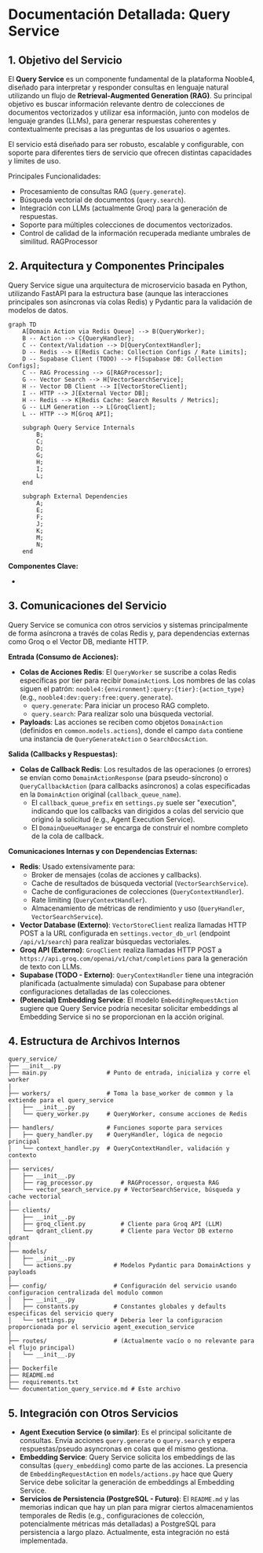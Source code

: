 # Documentación Detallada: Query Service

## 1. Objetivo del Servicio

El **Query Service** es un componente fundamental de la plataforma Nooble4, diseñado para interpretar y responder consultas en lenguaje natural utilizando un flujo de **Retrieval-Augmented Generation (RAG)**. Su principal objetivo es buscar información relevante dentro de colecciones de documentos vectorizados y utilizar esa información, junto con modelos de lenguaje grandes (LLMs), para generar respuestas coherentes y contextualmente precisas a las preguntas de los usuarios o agentes.

El servicio está diseñado para ser robusto, escalable y configurable, con soporte para diferentes tiers de servicio que ofrecen distintas capacidades y límites de uso.

Principales Funcionalidades:
- Procesamiento de consultas RAG (`query.generate`).
- Búsqueda vectorial de documentos (`query.search`).
- Integración con LLMs (actualmente Groq) para la generación de respuestas.
- Soporte para múltiples colecciones de documentos vectorizados.
- Control de calidad de la información recuperada mediante umbrales de similitud. RAGProcessor

## 2. Arquitectura y Componentes Principales

Query Service sigue una arquitectura de microservicio basada en Python, utilizando FastAPI para la estructura base (aunque las interacciones principales son asíncronas vía colas Redis) y Pydantic para la validación de modelos de datos.

```mermaid
graph TD
    A[Domain Action via Redis Queue] --> B(QueryWorker);
    B -- Action --> C{QueryHandler};
    C -- Context/Validation --> D[QueryContextHandler];
    D -- Redis --> E[Redis Cache: Collection Configs / Rate Limits];
    D -- Supabase Client (TODO) --> F[Supabase DB: Collection Configs];
    C -- RAG Processing --> G[RAGProcessor];
    G -- Vector Search --> H[VectorSearchService];
    H -- Vector DB Client --> I[VectorStoreClient];
    I -- HTTP --> J[External Vector DB];
    H -- Redis --> K[Redis Cache: Search Results / Metrics];
    G -- LLM Generation --> L[GroqClient];
    L -- HTTP --> M[Groq API];

    subgraph Query Service Internals
        B;
        C;
        D;
        G;
        H;
        I;
        L;
    end

    subgraph External Dependencies
        A;
        E;
        F;
        J;
        K;
        M;
        N;
    end
```

**Componentes Clave:**

*   
## 3. Comunicaciones del Servicio

Query Service se comunica con otros servicios y sistemas principalmente de forma asíncrona a través de colas Redis y, para dependencias externas como Groq o el Vector DB, mediante HTTP.

**Entrada (Consumo de Acciones):**
*   **Colas de Acciones Redis**: El `QueryWorker` se suscribe a colas Redis específicas por tier para recibir `DomainAction`s. Los nombres de las colas siguen el patrón: `nooble4:{environment}:query:{tier}:{action_type}` (e.g., `nooble4:dev:query:free:query.generate`).
    *   `query.generate`: Para iniciar un proceso RAG completo.
    *   `query.search`: Para realizar solo una búsqueda vectorial.
*   **Payloads**: Las acciones se reciben como objetos `DomainAction` (definidos en `common.models.actions`), donde el campo `data` contiene una instancia de `QueryGenerateAction` o `SearchDocsAction`.

**Salida (Callbacks y Respuestas):**
*   **Colas de Callback Redis**: Los resultados de las operaciones (o errores) se envían como `DomainActionResponse` (para pseudo-síncrono) o `QueryCallbackAction` (para callbacks asíncronos) a colas especificadas en la `DomainAction` original (`callback_queue_name`).
    *   El `callback_queue_prefix` en `settings.py` suele ser "execution", indicando que los callbacks van dirigidos a colas del servicio que originó la solicitud (e.g., Agent Execution Service).
    *   El `DomainQueueManager` se encarga de construir el nombre completo de la cola de callback.

**Comunicaciones Internas y con Dependencias Externas:**
*   **Redis**: Usado extensivamente para:
    *   Broker de mensajes (colas de acciones y callbacks).
    *   Cache de resultados de búsqueda vectorial (`VectorSearchService`).
    *   Cache de configuraciones de colecciones (`QueryContextHandler`).
    *   Rate limiting (`QueryContextHandler`).
    *   Almacenamiento de métricas de rendimiento y uso (`QueryHandler`, `VectorSearchService`).
*   **Vector Database (Externo)**: `VectorStoreClient` realiza llamadas HTTP POST a la URL configurada en `settings.vector_db_url` (endpoint `/api/v1/search`) para realizar búsquedas vectoriales.
*   **Groq API (Externo)**: `GroqClient` realiza llamadas HTTP POST a `https://api.groq.com/openai/v1/chat/completions` para la generación de texto con LLMs.
*   **Supabase (TODO - Externo)**: `QueryContextHandler` tiene una integración planificada (actualmente simulada) con Supabase para obtener configuraciones detalladas de las colecciones.
*   **(Potencial) Embedding Service**: El modelo `EmbeddingRequestAction` sugiere que Query Service podría necesitar solicitar embeddings al Embedding Service si no se proporcionan en la acción original.

## 4. Estructura de Archivos Internos

```
query_service/
├── __init__.py
├── main.py                 # Punto de entrada, inicializa y corre el worker
|
├── workers/                # Toma la base_worker de common y la extiende para el query_service
│   ├── __init__.py
│   └── query_worker.py     # QueryWorker, consume acciones de Redis
|
├── handlers/               # Funciones soporte para services
│   ├── query_handler.py    # QueryHandler, lógica de negocio principal
│   └── context_handler.py  # QueryContextHandler, validación y contexto
|
├── services/
│   ├── __init__.py
│   ├── rag_processor.py        # RAGProcessor, orquesta RAG
│   └── vector_search_service.py # VectorSearchService, búsqueda y cache vectorial
|
├── clients/
│   ├── __init__.py
│   ├── groq_client.py          # Cliente para Groq API (LLM)
│   └── qdrant_client.py        # Cliente para Vector DB externo qdrant 
|
├── models/
│   ├── __init__.py
│   └── actions.py            # Modelos Pydantic para DomainActions y payloads
|
├── config/                   # Configuración del servicio usando configuracion centralizada del modulo common
│   ├── __init__.py
│   ├── constants.py          # Constantes globales y defaults especificas del servicio query
│   └── settings.py           # Deberia leer la configuracion proporcionada por el servicio agent_execution_service
|
├── routes/                   # (Actualmente vacío o no relevante para el flujo principal)
│   └── __init__.py
|
├── Dockerfile
├── README.md
├── requirements.txt
└── documentation_query_service.md # Este archivo
```

## 5. Integración con Otros Servicios

*   **Agent Execution Service (o similar)**: Es el principal solicitante de consultas. Envía acciones `query.generate` o `query.search` y espera respuestas/pseudo asyncronas en colas que él mismo gestiona.
*   **Embedding Service**: Query Service solicita los embeddings de las consultas (`query_embedding`) como parte de las acciones. La presencia de `EmbeddingRequestAction` en `models/actions.py` hace que Query Service debe solicitar la generación de embeddings al Embedding Service.
*   **Servicios de Persistencia (PostgreSQL - Futuro)**: El `README.md` y las memorias indican que hay un plan para migrar ciertos almacenamientos temporales de Redis (e.g., configuraciones de colección, potencialmente métricas más detalladas) a PostgreSQL para persistencia a largo plazo. Actualmente, esta integración no está implementada.